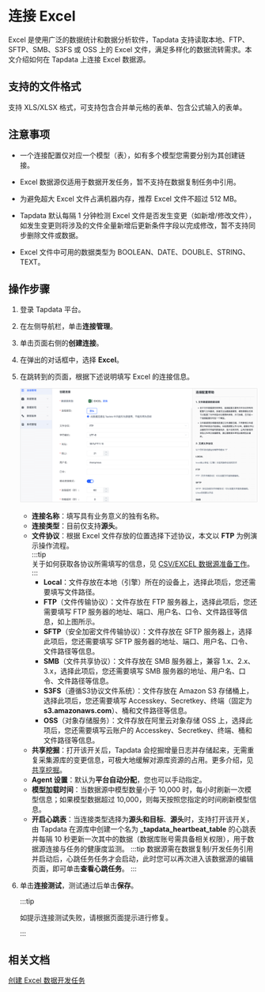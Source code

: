 # 连接 Excel

Excel 是使用广泛的数据统计和数据分析软件，Tapdata 支持读取本地、FTP、SFTP、SMB、S3FS 或 OSS 上的 Excel 文件，满足多样化的数据流转需求。本文介绍如何在 Tapdata 上连接 Excel 数据源。

## 支持的文件格式

支持 XLS/XLSX 格式，可支持包含合并单元格的表单、包含公式输入的表单。

## 注意事项

- 一个连接配置仅对应一个模型（表），如有多个模型您需要分别为其创建链接。

- Excel 数据源仅适用于数据开发任务，暂不支持在数据复制任务中引用。
- 为避免超大 Excel 文件占满机器内存，推荐 Excel 文件不超过 512 MB。
- Tapdata 默认每隔 1 分钟检测 Excel 文件是否发生变更（如新增/修改文件），如发生变更则将涉及的文件全量新增后更新条件字段以完成修改，暂不支持同步删除文件或数据。
- Excel 文件中可用的数据类型为 BOOLEAN、DATE、DOUBLE、STRING、TEXT。

## 操作步骤

1. 登录 Tapdata 平台。

2. 在左侧导航栏，单击**连接管理**。

3. 单击页面右侧的**创建连接**。

4. 在弹出的对话框中，选择 **Excel**。

5. 在跳转到的页面，根据下述说明填写 Excel 的连接信息。

   ![连接 Excel](../../../images/connect_excel.png)

   * **连接名称**：填写具有业务意义的独有名称。
   * **连接类型**：目前仅支持**源头**。
   * **文件协议**：根据 Excel 文件存放的位置选择下述协议，本文以 **FTP** 为例演示操作流程。     
     :::tip     
     关于如何获取各协议所需填写的信息，见 [CSV/EXCEL 数据源准备工作](../../../prerequisites/beta/csv-and-excel.md)。     
     :::     
     * **Local**：文件存放在本地（引擎）所在的设备上，选择此项后，您还需要填写文件路径。
     * **FTP**（文件传输协议）：文件存放在 FTP 服务器上，选择此项后，您还需要填写 FTP 服务器的地址、端口、用户名、口令、文件路径等信息，如上图所示。
     * **SFTP**（安全加密文件传输协议）：文件存放在 SFTP 服务器上，选择此项后，您还需要填写 SFTP 服务器的地址、端口、用户名、口令、文件路径等信息。
     * **SMB**（文件共享协议）：文件存放在 SMB 服务器上，兼容 1.x、2.x、3.x，选择此项后，您还需要填写 SMB 服务器的地址、用户名、口令、文件路径等信息。
     * **S3FS**（遵循S3协议文件系统）：文件存放在 Amazon S3 存储桶上，选择此项后，您还需要填写 Accesskey、Secretkey、终端（固定为 **s3.amazonaws.com**）、桶和文件路径等信息。
     * **OSS**（对象存储服务）：文件存放在阿里云对象存储 OSS 上，选择此项后，您还需要填写云账户的 Accesskey、Secretkey、终端、桶和文件路径等信息。     
   * **共享挖掘**：打开该开关后，Tapdata 会挖掘增量日志并存储起来，无需重复采集源库的变更信息，可极大地缓解对源库资源的占用。更多介绍，见[共享挖掘](../../data-pipeline/share-mining.md)。     
   * **Agent 设置**：默认为**平台自动分配**，您也可以手动指定。
   * **模型加载时间**：当数据源中模型数量小于 10,000 时，每小时刷新一次模型信息；如果模型数据超过 10,000，则每天按照您指定的时间刷新模型信息。
   * **开启心跳表**：当连接类型选择为**源头和目标**、**源头**时，支持打开该开关，由 Tapdata 在源库中创建一个名为 **_tapdata_heartbeat_table** 的心跳表并每隔 10 秒更新一次其中的数据（数据库账号需具备相关权限），用于数据源连接与任务的健康度监测。
     :::tip
     数据源需在数据复制/开发任务引用并启动后，心跳任务任务才会启动，此时您可以再次进入该数据源的编辑页面，即可单击**查看心跳任务**。
     :::

6. 单击**连接测试**，测试通过后单击**保存**。

   :::tip

   如提示连接测试失败，请根据页面提示进行修复。

   :::



## 相关文档

[创建 Excel 数据开发任务](../../../best-practice/excel-to-mysql.md)
